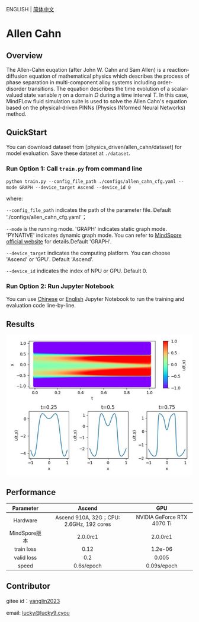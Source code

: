 ENGLISH | [简体中文](README_CN.md)

# Allen Cahn

## Overview

The Allen-Cahn euqation (after John W. Cahn and Sam Allen) is a reaction-diffusion equation of mathematical physics which describes the process of phase separation in multi-component alloy systems including order-disorder transitions. The equation describes the time evolution of a scalar-valued state variable $\eta$ on a domain $\Omega$ during a time interval $T$. In this case, MindFLow fluid simulation suite is used to solve the Allen Cahn's equation based on the physical-driven PINNs (Physics INformed Neural Networks) method.

## QuickStart

You can download dataset from [physics_driven/allen_cahn/dataset] for model evaluation. Save these dataset at `./dataset`.

### Run Option 1: Call `train.py` from command line

```shell
python train.py --config_file_path ./configs/allen_cahn_cfg.yaml --mode GRAPH --device_target Ascend --device_id 0
```

where:

`--config_file_path` indicates the path of the parameter file. Default './configs/allen_cahn_cfg.yaml'；

`--mode` is the running mode. 'GRAPH' indicates static graph mode. 'PYNATIVE' indicates dynamic graph mode. You can refer to [MindSpore official website](https://www.mindspore.cn/docs/en/r2.0.0-alpha/design/dynamic_graph_and_static_graph.html) for details.Default 'GRAPH'.

`--device_target` indicates the computing platform. You can choose 'Ascend' or 'GPU'. Default 'Ascend'.

`--device_id` indicates the index of NPU or GPU. Default 0.

### Run Option 2: Run Jupyter Notebook

You can use [Chinese](allen_cahn_CN.ipynb) or [English](allen_cahn.ipynb) Jupyter Notebook to run the training and evaluation code line-by-line.

## Results

![Allen Cahn PINNs](images/result.jpg)

## Performance

|        Parameter         |        Ascend               |    GPU       |
|:----------------------:|:--------------------------:|:---------------:|
|     Hardware         |     Ascend 910A, 32G；CPU: 2.6GHz, 192 cores      |      NVIDIA GeForce RTX 4070 Ti       |
|     MindSpore版本   |        2.0.0rc1            |      2.0.0rc1       |
|        train loss      |       0.12                |       1.2e-06       |
|        valid loss      |        0.2               |       0.005    |
|        speed          |     0.6s/epoch       |    0.09s/epoch  |

## Contributor

gitee id：[yanglin2023](https://gitee.com/yanglin2023)

email: lucky@lucky9.cyou
